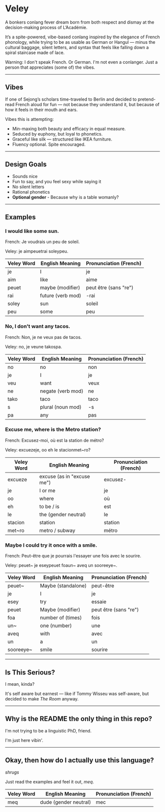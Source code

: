 # Veley

A bonkers conlang fever dream born from both respect and dismay at the decision-making process of L’Académie.

It’s a spite-powered, vibe-based conlang inspired by the elegance of French phonology, while trying to be as usable as German or Hangul — minus the cultural baggage, silent letters, and syntax that feels like falling down a spiral staircase made of lace.

Warning: I don't speak French. Or German. I'm not even a conlanger. Just a person that appreciates (some of) the vibes.

---
## **Vibes**

If one of Sejong’s scholars time-traveled to Berlin and decided to pretend-read French aloud for fun — not because they understand it, but because of how it feels in their mouth and ears.

Vibes this is attempting:
* Min-maxing both beauty and efficacy in equal measure.
* Seduced by euphony, but loyal to phonetics.
* Graceful like silk — structured like IKEA furniture.
* Fluency optional. Spite encouraged.

---
## **Design Goals**

- Sounds nice
- Fun to say, and you feel sexy while saying it
- No silent letters
- Rational phonetics
- **Optional gender** - Because why is a table womanly?

---
## **Examples**

### I would like some sun.
French: Je voudrais un peu de soleil.

Veley: je aimpeuetrai soleypeu.

| Veley Word | English Meaning   | Pronunciation (French) |
| ---------- | ----------------- | ---------------------- |
| je         | I                 | je                     |
| aim        | like              | aime                   |
| peuet      | maybe (modifier)  | peut être (sans "re")  |
| rai        | future (verb mod) | -rai                   |
| soley      | sun               | soleil                 |
| peu        | some              | peu                    |

### No, I don't want any tacos.
French: Non, je ne veux pas de tacos.

Veley: no, je veune takospa.

| Veley Word | English Meaning   | Pronunciation (French) |
| ---------- | ----------------- | ---------------------- |
| no         | no                | non                    |
| je         | I                 | je                     |
| veu        | want              | veux                   |
| ne         | negate (verb mod) | ne                     |
| tako       | taco              | taco                   |
| s          | plural (noun mod) | -s                     |
| pa         | any               | pas                    |

### Excuse me, where is the Metro station?
French: Excusez-moi, où est la station de métro?

Veley: excuezeje, oo eh le stacionmet~ro?

| Veley Word | English Meaning            | Pronunciation (French) |
| ---------- | -------------------------- | ---------------------- |
| excueze    | excuse (as in "excuse me") | excusez-               |
| je         | I or me                    | je                     |
| oo         | where                      | où                     |
| eh         | to be / is                 | est                    |
| le         | the (gender neutral)       | le                     |
| stacion    | station                    | station                |
| met~ro     | metro / subway             | métro                  |

### Maybe I could try it once with a smile.
French: Peut-être que je pourrais l'essayer une fois avec le sourire.

Veley: peuet~ je eseypeuet foaun~ aveq un sooreeye~.

| Veley Word | English Meaning    | Pronunciation (French) |
| ---------- | ------------------ | ---------------------- |
| peuet~     | Maybe (standalone) | peut-être              |
| je         | I                  | je                     |
| esey       | try                | essaie                 |
| peuet      | Maybe (modifier)   | peut être (sans "re")  |
| foa        | number of (times)  | fois                   |
| un~        | one (number)       | une                    |
| aveq       | with               | avec                   |
| un         | a                  | un                     |
| sooreeye~  | smile              | sourire                |

---
## Is This Serious?
I mean, kinda?

It's self aware but earnest — like if Tommy Wisseu was self-aware, but decided to make _The Room_ anyway.

---
## Why is the README the only thing in this repo?
I'm not trying to be a linguistic PhD, friend.

I'm just here vibin'.

---
## Okay, then how do I actually use this language?
*shrugs*

Just read the examples and feel it out, _meq_.

| Veley Word | English Meaning       | Pronunciation (French) |
| ---------- | --------------------- | ---------------------- |
| meq        | dude (gender neutral) | mec                    |
